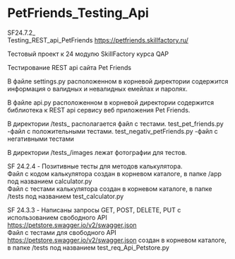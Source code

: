 # PetFriends_Testing_Api
SF24.7.2_                                                                   
Testing_REST_api_PetFriends https://petfriends.skillfactory.ru/

Тестовый проект к 24 модулю SkillFactory курса QAP

Тестирование REST api сайта Pet Friends

В файле settings.py расположенном в корневой директории содержится информация о валидных и невалидных емейлах и паролях.

В файле api.py расположенном в корневой директории содержится библиотека к REST api сервису веб приложения Pet Friends.

В директории /tests_ располагается файл с тестами. test_pet_friends.py -файл с положительными тестами. test_negativ_petFriends.py -файл с негативными тестами

В директории /tests_/images лежат фотографии для тестов.

SF 24.2.4 - Позитивные тесты для  методов калькулятора.                                                                                                           
Файл с кодом калькулятора создан в корневом каталоге, в папке /app под названием calculator.py                                                                         
Файл с тестами калькулятора создан в корневом каталоге, в папке /tests под названием test_calculator.py                                                           

SF 24.3.3 - Написаны запросы GET, POST, DELETE, PUT c использованием  свободного API https://petstore.swagger.io/v2/swagger.json                                  
Файл с тестами для свободного API https://petstore.swagger.io/v2/swagger.json создан в корневом каталоге, в папке /tests под названием test_req_Api_Petstore.py
